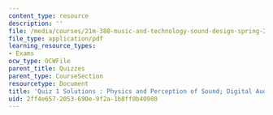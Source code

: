 ```yaml
---
content_type: resource
description: ''
file: /media/courses/21m-380-music-and-technology-sound-design-spring-2016/2ff4e6572053690e9f2a1b8ff0b40980_MIT21M_380S16_quiz1_sol.pdf
file_type: application/pdf
learning_resource_types:
- Exams
ocw_type: OCWFile
parent_title: Quizzes
parent_type: CourseSection
resourcetype: Document
title: 'Quiz 1 Solutions : Physics and Perception of Sound; Digital Audio'
uid: 2ff4e657-2053-690e-9f2a-1b8ff0b40980
---
```

